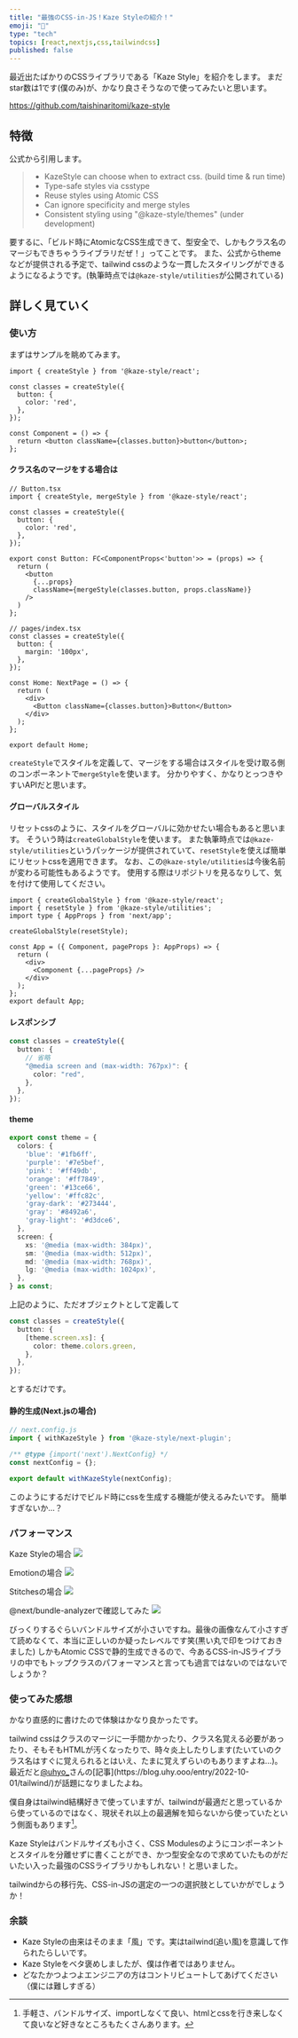 ```yaml
---
title: "最強のCSS-in-JS！Kaze Styleの紹介！"
emoji: "🥰"
type: "tech"
topics: [react,nextjs,css,tailwindcss]
published: false
---
```

最近出たばかりのCSSライブラリである「Kaze Style」を紹介をします。
まだstar数は1です(僕のみ)が、かなり良さそうなので使ってみたいと思います。

https://github.com/taishinaritomi/kaze-style

## 特徴
公式から引用します。
> - KazeStyle can choose when to extract css. (build time & run time)
> - Type-safe styles via csstype
> - Reuse styles using Atomic CSS
> - Can ignore specificity and merge styles
> - Consistent styling using "@kaze-style/themes" (under development)

要するに、「ビルド時にAtomicなCSS生成できて、型安全で、しかもクラス名のマージもできちゃうライブラリだぜ！」ってことです。
また、公式からthemeなどが提供される予定で、tailwind cssのような一貫したスタイリングができるようになるようです。(執筆時点では```@kaze-style/utilities```が公開されている)

## 詳しく見ていく
### 使い方
まずはサンプルを眺めてみます。

```tsx
import { createStyle } from '@kaze-style/react';

const classes = createStyle({
  button: {
    color: 'red',
  },
});

const Component = () => {
  return <button className={classes.button}>button</button>;
};
```

#### クラス名のマージをする場合は
```tsx
// Button.tsx
import { createStyle, mergeStyle } from '@kaze-style/react';

const classes = createStyle({
  button: {
    color: 'red',
  },
});

export const Button: FC<ComponentProps<'button'>> = (props) => {
  return (
    <button
      {...props}
      className={mergeStyle(classes.button, props.className)}
    />
  )
};

// pages/index.tsx
const classes = createStyle({
  button: {
    margin: '100px',
  },
});

const Home: NextPage = () => {
  return (
    <div>
      <Button className={classes.button}>Button</Button>
    </div>
  );
};

export default Home;
```

```createStyle```でスタイルを定義して、マージをする場合はスタイルを受け取る側のコンポーネントで```mergeStyle```を使います。
分かりやすく、かなりとっつきやすいAPIだと思います。

#### グローバルスタイル
リセットcssのように、スタイルをグローバルに効かせたい場合もあると思います。
そういう時は```createGlobalStyle```を使います。
また執筆時点では```@kaze-style/utilities```というパッケージが提供されていて、```resetStyle```を使えば簡単にリセットcssを適用できます。
なお、この```@kaze-style/utilities```は今後名前が変わる可能性もあるようです。
使用する際はリポジトリを見るなりして、気を付けて使用してください。

```tsx
import { createGlobalStyle } from '@kaze-style/react';
import { resetStyle } from '@kaze-style/utilities';
import type { AppProps } from 'next/app';

createGlobalStyle(resetStyle);

const App = ({ Component, pageProps }: AppProps) => {
  return (
    <div>
      <Component {...pageProps} />
    </div>
  );
};
export default App;
```

#### レスポンシブ
```ts
const classes = createStyle({
  button: {
    // 省略
    "@media screen and (max-width: 767px)": {
      color: "red",
    },
  },
});
```

#### theme
```ts
export const theme = {
  colors: {
    'blue': '#1fb6ff',
    'purple': '#7e5bef',
    'pink': '#ff49db',
    'orange': '#ff7849',
    'green': '#13ce66',
    'yellow': '#ffc82c',
    'gray-dark': '#273444',
    'gray': '#8492a6',
    'gray-light': '#d3dce6',
  },
  screen: {
    xs: '@media (max-width: 384px)',
    sm: '@media (max-width: 512px)',
    md: '@media (max-width: 768px)',
    lg: '@media (max-width: 1024px)',
  },
} as const;
```
上記のように、ただオブジェクトとして定義して

```ts
const classes = createStyle({
  button: {
    [theme.screen.xs]: {
      color: theme.colors.green,
    },
  },
});
```
とするだけです。


#### 静的生成(Next.jsの場合)
```js
// next.config.js
import { withKazeStyle } from '@kaze-style/next-plugin';

/** @type {import('next').NextConfig} */
const nextConfig = {};

export default withKazeStyle(nextConfig);
```

このようにするだけでビルド時にcssを生成する機能が使えるみたいです。
簡単すぎないか...？

### パフォーマンス
Kaze Styleの場合
![](https://storage.googleapis.com/zenn-user-upload/edf43343e9ba-20221003.png)

Emotionの場合
![](https://storage.googleapis.com/zenn-user-upload/9635029c129a-20221003.png)

Stitchesの場合
![](https://storage.googleapis.com/zenn-user-upload/bb7cf4934530-20221003.png)

@next/bundle-analyzerで確認してみた
![](https://storage.googleapis.com/zenn-user-upload/841d8ccf4c7a-20221003.png)

びっくりするぐらいバンドルサイズが小さいですね。最後の画像なんて小さすぎて読めなくて、本当に正しいのか疑ったレベルです笑(黒い丸で印をつけておきました)
しかもAtomic CSSで静的生成できるので、今あるCSS-in-JSライブラリの中でもトップクラスのパフォーマンスと言っても過言ではないのではないでしょうか？

### 使ってみた感想
かなり直感的に書けたので体験はかなり良かったです。

tailwind cssはクラスのマージに一手間かかったり、クラス名覚える必要があったり、そもそもHTMLが汚くなったりで、時々炎上したりします(たいていのクラス名はすぐに覚えられるとはいえ、たまに覚えずらいのもありますよね...)。
最近だと[@uhyo_](https://twitter.com/uhyo_)さんの[記事](https://blog.uhy.ooo/entry/2022-10-01/tailwind/)が話題になりましたよね。

僕自身はtailwind結構好きで使っていますが、tailwindが最適だと思っているから使っているのではなく、現状それ以上の最適解を知らないから使っていたという側面もあります[^1]。

Kaze Styleはバンドルサイズも小さく、CSS Modulesのようにコンポーネントとスタイルを分離せずに書くことができ、かつ型安全なので求めていたものがだいたい入った最強のCSSライブラリかもしれない！と思いました。

tailwindからの移行先、CSS-in-JSの選定の一つの選択肢としていかがでしょうか！

### 余談
- Kaze Styleの由来はそのまま「風」です。実はtailwind(追い風)を意識して作られたらしいです。
- Kaze Styleをベタ褒めしましたが、僕は作者ではありません。
- どなたかつよつよエンジニアの方はコントリビュートしてあげてください（僕には難しすぎる）


[^1]: 手軽さ、バンドルサイズ、importしなくて良い、htmlとcssを行き来しなくて良いなど好きなところもたくさんあります。
